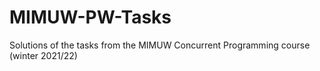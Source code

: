 # MIMUW-PW-Tasks
Solutions of the tasks from the MIMUW Concurrent Programming course (winter 2021/22)
